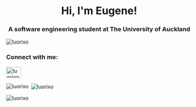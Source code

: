 <h1 align="center">Hi, I'm Eugene!</h1>
<h3 align="center">A software engineering student at The University of Auckland</h3>

<p align="left"> <img src="https://komarev.com/ghpvc/?username=luorixo&label=Profile%20views&color=0e75b6&style=flat" alt="luorixo" /> </p>

<h3 align="left">Connect with me:</h3>
<p align="left">
<a href="https://linkedin.com/in/luorixo" target="blank"><img align="center" src="https://raw.githubusercontent.com/rahuldkjain/github-profile-readme-generator/master/src/images/icons/Social/linked-in-alt.svg" alt="luorixo" height="30" width="40" /></a>
</p>

<p><img align="left" src="https://github-readme-stats.vercel.app/api/top-langs?username=luorixo&show_icons=true&locale=en&layout=compact" alt="luorixo" /></p>

<p>&nbsp;<img align="center" src="https://github-readme-stats.vercel.app/api?username=luorixo&show_icons=true&locale=en" alt="luorixo" /></p>

<p><img align="center" src="https://github-readme-streak-stats.herokuapp.com/?user=luorixo&" alt="luorixo" /></p>
